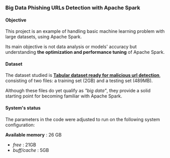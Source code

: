 ### Big Data Phishing URLs Detection with Apache Spark

#### Objective

This project is an example of handling basic machine learning problem with large datasets, using Apache Spark.

Its main objective is not data analysis or models' accuracy but understanding **the optimization and performance tuning** of Apache Spark. 

#### Dataset

The dataset studied is [**Tabular dataset ready for malicious url detection**](https://www.kaggle.com/datasets/pilarpieiro/tabular-dataset-ready-for-malicious-url-detection), consisting of two files: a training set (2GB) and a testing set (489MB).

Although these files do yet qualify as *"big data"*, they provide a solid starting point for becoming familiar with Apache Spark.

#### System's status

The parameters in the code were adjusted to run on the following system configuration: 

**Available memory** : 26 GB 
- *free* : 21GB
- *buff/cache* : 5GB
